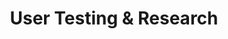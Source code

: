 ---
# This topic lives at
# https://digital.gov/topics/user-testing-and-research

slug: "user-testing-and-research"

# Topic Title
title: "User Testing &amp; Research"

# description — keep it short and clear
summary: ""


# Weight
weight: 1

# For more information on managing topics,
# see https://github.com/GSA/digitalgov.gov/wiki
---